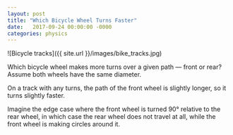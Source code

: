 ```yaml
---
layout: post
title: "Which Bicycle Wheel Turns Faster"
date:   2017-09-24 00:00:00 -0000
categories: physics
---
```


![Bicycle tracks]({{ site.url }}/images/bike_tracks.jpg)

Which bicycle wheel makes more turns over a given path &mdash; front or rear? Assume both wheels have the same diameter.
<!--more-->

On a track with any turns, the path of the front wheel is slightly longer, so it turns slightly faster.

Imagine the edge case where the front wheel is turned 90&deg; relative to the rear wheel, in which case the rear wheel does not travel at all, while the front wheel is making circles around it.
